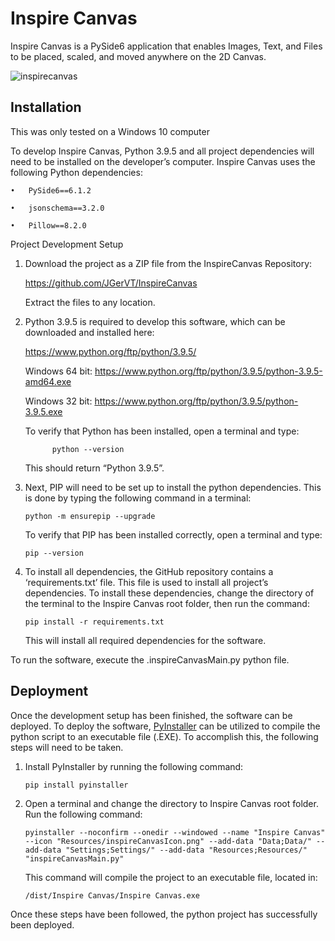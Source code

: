 # Inspire Canvas
Inspire Canvas is a PySide6 application that enables Images, Text, and Files to be placed, scaled, and moved anywhere on the 2D Canvas.

![inspirecanvas](https://i.imgur.com/YEH29Ei.png)


## Installation 
This was only tested on a Windows 10 computer

To develop Inspire Canvas, Python 3.9.5 and all project dependencies will need to be installed on the developer’s computer. Inspire Canvas uses the following Python dependencies:
```
•	PySide6==6.1.2

•	jsonschema==3.2.0

•	Pillow==8.2.0
```
Project Development Setup

1.	Download the project as a ZIP file from the InspireCanvas Repository:
    
    https://github.com/JGerVT/InspireCanvas 

    Extract the files to any location.


2.	Python 3.9.5 is required to develop this software, which can be downloaded and installed here:  

    https://www.python.org/ftp/python/3.9.5/  
    
    Windows 64 bit: https://www.python.org/ftp/python/3.9.5/python-3.9.5-amd64.exe
    
    Windows 32 bit: https://www.python.org/ftp/python/3.9.5/python-3.9.5.exe  

    To verify that Python has been installed, open a terminal and type:
    ```
          python --version
    ```
    This should return “Python 3.9.5”.

3.	Next, PIP will need to be set up to install the python dependencies. This is done by typing the following command in a terminal: 
    
    ```
    python -m ensurepip --upgrade
    ```
    
    To verify that PIP has been installed correctly, open a terminal and type:

    ```
    pip --version
    ```


4.	To install all dependencies, the GitHub repository contains a ‘requirements.txt’ file. This file is used to install all project’s dependencies. To install these dependencies, change the directory of the terminal to the Inspire Canvas root folder, then run the command: 

    ```
	pip install -r requirements.txt
    ```

    This will install all required dependencies for the software. 

To run the software, execute the .inspireCanvasMain.py python file.

## Deployment
Once the development setup has been finished, the software can be deployed. To deploy the software, [PyInstaller](https://pyinstaller.org/en/stable/) can be utilized to compile the python script to an executable file (.EXE). To accomplish this, the following steps will need to be taken. 

1.	Install PyInstaller by running the following command:
    ```
    pip install pyinstaller
    ```
2.	Open a terminal and change the directory to Inspire Canvas root folder. Run the following command:
    ```
    pyinstaller --noconfirm --onedir --windowed --name "Inspire Canvas" --icon "Resources/inspireCanvasIcon.png" --add-data "Data;Data/" --add-data "Settings;Settings/" --add-data "Resources;Resources/"  "inspireCanvasMain.py"
    ```
    This command will compile the project to an executable file, located in:
    ```
  	/dist/Inspire Canvas/Inspire Canvas.exe
    ```
	
Once these steps have been followed, the python project has successfully been deployed. 

